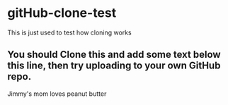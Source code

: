 # gitHub-clone-test
This is just used to test how cloning works

## You should Clone this and add some text below this line, then try uploading to your own GitHub repo.
Jimmy's mom loves peanut butter